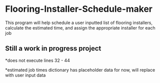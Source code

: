 # Flooring-Installer-Schedule-maker
This program will help schedule a user inputted list of flooring installers, calculate the estimated time, and assign the appropriate installer for each job
  
Still a work in progress project
---------------------------------

*does not execute lines 32 - 44

*estimated job times dictionary has placeholder data for now, will replace with user input data
